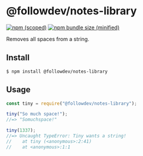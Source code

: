 # @followdev/notes-library

[![npm (scoped)](https://img.shields.io/npm/v/@followdev/notes-library.svg)](https://www.npmjs.com/package/@followdev/notes-library)
[![npm bundle size (minified)](https://img.shields.io/bundlephobia/min/@followdev/notes-library.svg)](https://www.npmjs.com/package/@followdev/notes-library)

Removes all spaces from a string.

## Install

```
$ npm install @followdev/notes-library
```

## Usage

```js
const tiny = require("@followdev/notes-library");

tiny("So much space!");
//=> "Somuchspace!"

tiny(1337);
//=> Uncaught TypeError: Tiny wants a string!
//    at tiny (<anonymous>:2:41)
//    at <anonymous>:1:1
```